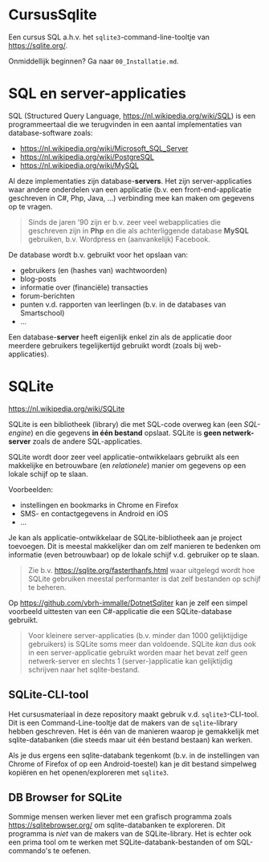 # CursusSqlite

Een cursus SQL a.h.v. het `sqlite3`-command-line-tooltje van https://sqlite.org/.

Onmiddellijk beginnen? Ga naar `00_Installatie.md`.

# SQL en server-applicaties

SQL (Structured Query Language, https://nl.wikipedia.org/wiki/SQL) is een programmeertaal die we terugvinden in een aantal implementaties van database-software zoals:

- https://nl.wikipedia.org/wiki/Microsoft_SQL_Server
- https://nl.wikipedia.org/wiki/PostgreSQL
- https://nl.wikipedia.org/wiki/MySQL

Al deze implementaties zijn database-**servers**. Het zijn server-applicaties waar andere onderdelen van een applicatie (b.v. een front-end-applicatie geschreven in C#, Php, Java, ...) verbinding mee kan maken om gegevens op te vragen. 

> Sinds de jaren '90 zijn er b.v. zeer veel webapplicaties die geschreven zijn in **Php** en die als achterliggende database **MySQL** gebruiken, b.v. Wordpress en (aanvankelijk) Facebook.

 De database wordt b.v. gebruikt voor het opslaan van:

- gebruikers (en (hashes van) wachtwoorden)
- blog-posts
- informatie over (financiële) transacties
- forum-berichten
- punten v.d. rapporten van leerlingen (b.v. in de databases van Smartschool)
- ...

Een database-**server** heeft eigenlijk enkel zin als de applicatie door meerdere gebruikers tegelijkertijd gebruikt wordt (zoals bij web-applicaties).

# SQLite

https://nl.wikipedia.org/wiki/SQLite

SQLite is een bibliotheek (library) die met SQL-code overweg kan (een *SQL-engine*) en die gegevens **in één bestand** opslaat. SQLite is **geen netwerk-server** zoals de andere SQL-applicaties. 

SQLite wordt door zeer veel applicatie-ontwikkelaars gebruikt als een makkelijke en betrouwbare (en *relationele*) manier om gegevens op een lokale schijf op te slaan. 

Voorbeelden:
- instellingen en bookmarks in Chrome en Firefox
- SMS- en contactgegevens in Android en iOS
- ...

Je kan als applicatie-ontwikkelaar de SQLite-bibliotheek aan je project toevoegen. Dit is meestal makkelijker dan om zelf manieren te bedenken om informatie (even betrouwbaar) op de lokale schijf v.d. 
gebruiker op te slaan.

> Zie b.v. https://sqlite.org/fasterthanfs.html waar uitgelegd wordt hoe SQLite gebruiken meestal performanter is dat zelf bestanden op schijf te beheren.

Op https://github.com/vbrh-immalle/DotnetSqliter kan je zelf een simpel voorbeeld uittesten van een C#-applicatie die een SQLite-database gebruikt.

> Voor kleinere server-applicaties (b.v. minder dan 1000 gelijktijdige gebruikers) is SQLite soms meer dan voldoende. SQLite *kan* dus ook in een server-applicatie gebruikt worden maar het bevat zelf geen netwerk-server en slechts 1 (server-)applicatie kan gelijktijdig schrijven naar het sqlite-bestand.

## SQLite-CLI-tool

Het cursusmateriaal in deze repository maakt gebruik v.d. `sqlite3`-CLI-tool. Dit is een Command-Line-tooltje dat de makers van de `sqlite`-library hebben geschreven. Het is één van de manieren waarop je gemakkelijk met sqlite-databanken (die steeds maar uit één bestand bestaan) kan werken.

Als je dus ergens een sqlite-databank tegenkomt (b.v. in de instellingen van Chrome of Firefox of op een Android-toestel) kan je dit bestand simpelweg kopiëren en het openen/exploreren met `sqlite3`.

## DB Browser for SQLite

Sommige mensen werken liever met een grafisch programma zoals https://sqlitebrowser.org/ om sqlite-databanken te exploreren. Dit programma is *niet* van de makers van de SQLite-library. Het is echter ook een prima tool om te werken met SQLite-databank-bestanden of om SQL-commando's te oefenen.
